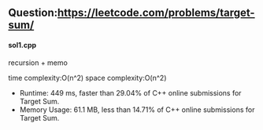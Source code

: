 ## Question:https://leetcode.com/problems/target-sum/

#### sol1.cpp
recursion + memo

time complexity:O(n^2)
space complexity:O(n^2)

* Runtime: 449 ms, faster than 29.04% of C++ online submissions for Target Sum.
* Memory Usage: 61.1 MB, less than 14.71% of C++ online submissions for Target Sum.
